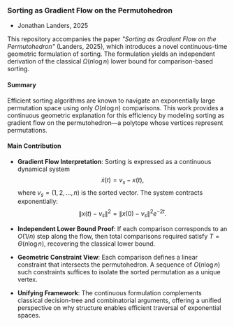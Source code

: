 
### Sorting as Gradient Flow on the Permutohedron

- Jonathan Landers, 2025

This repository accompanies the paper *"Sorting as Gradient Flow on the Permutohedron"* (Landers, 2025), which introduces a novel continuous-time geometric formulation of sorting. The formulation yields an independent derivation of the classical $\Omega(n \log n)$ lower bound for comparison-based sorting.

#### Summary

Efficient sorting algorithms are known to navigate an exponentially large permutation space using only $O(n \log n)$ comparisons. This work provides a continuous geometric explanation for this efficiency by modeling sorting as gradient flow on the permutohedron—a polytope whose vertices represent permutations.

#### Main Contribution

- **Gradient Flow Interpretation**: Sorting is expressed as a continuous dynamical system
  $$
  \dot{x}(t) = v_s - x(t),
  $$
  where $v_s = (1, 2, \dots, n)$ is the sorted vector. The system contracts exponentially:
  $$
  \|x(t) - v_s\|^2 = \|x(0) - v_s\|^2 e^{-2t}.
  $$

- **Independent Lower Bound Proof**: If each comparison corresponds to an $O(1/n)$ step along the flow, then total comparisons required satisfy $T = \Theta(n \log n)$, recovering the classical lower bound.

- **Geometric Constraint View**: Each comparison defines a linear constraint that intersects the permutohedron. A sequence of $O(n \log n)$ such constraints suffices to isolate the sorted permutation as a unique vertex.

- **Unifying Framework**: The continuous formulation complements classical decision-tree and combinatorial arguments, offering a unified perspective on why structure enables efficient traversal of exponential spaces.
